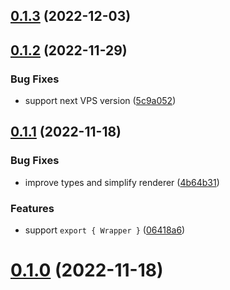 ## [0.1.3](https://github.com/brillout/stem-react/compare/v0.1.2...v0.1.3) (2022-12-03)



## [0.1.2](https://github.com/brillout/stem-react/compare/v0.1.1...v0.1.2) (2022-11-29)


### Bug Fixes

* support next VPS version ([5c9a052](https://github.com/brillout/stem-react/commit/5c9a052858f2e300e99d5005d15d51c823f15c6e))



## [0.1.1](https://github.com/brillout/stem-react/compare/v0.1.0...v0.1.1) (2022-11-18)


### Bug Fixes

* improve types and simplify renderer ([4b64b31](https://github.com/brillout/stem-react/commit/4b64b31d260e3e646a136c556500af4b291601aa))


### Features

* support `export { Wrapper }` ([06418a6](https://github.com/brillout/stem-react/commit/06418a6f719a01746256292cc15ff20dc28a9f85))



# [0.1.0](https://github.com/brillout/stem-react/compare/v0.0.15...v0.1.0) (2022-11-18)



